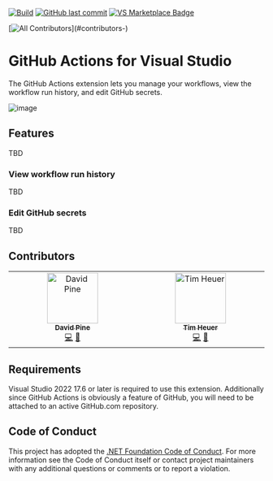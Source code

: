 [![Build](https://github.com/timheuer/GitHubActionsVS/actions/workflows/_build.yaml/badge.svg)](https://github.com/timheuer/GitHubActionsVS/actions/workflows/_build.yaml)
[![GitHub last commit](https://img.shields.io/github/last-commit/timheuer/GitHubActionsVS)](https://github.com/timheuer/GitHubActionsVS/)
[![VS Marketplace Badge](https://img.shields.io/visual-studio-marketplace/v/timheuer.GitHubActionsVS?label=VS%20Marketplace&color=purple&logo=visualstudio)](https://marketplace.visualstudio.com/items?itemName=TimHeuer.GitHubActionsVS)

<!-- ALL-CONTRIBUTORS-BADGE:START - Do not remove or modify this section -->
[![All Contributors](https://img.shields.io/badge/all_contributors-2-orange.svg?)](#contributors-)
<!-- ALL-CONTRIBUTORS-BADGE:END -->

# GitHub Actions for Visual Studio
The GitHub Actions extension lets you manage your workflows, view the workflow run history, and edit GitHub secrets.

![image](https://github.com/timheuer/GitHubActionsVS/assets/4821/49c24fdd-6eae-46f1-beca-0f14fb2afbc1)



## Features
TBD

### View workflow run history
TBD

### Edit GitHub secrets
TBD

## Contributors

<!-- ALL-CONTRIBUTORS-LIST:START - Do not remove or modify this section -->
<!-- prettier-ignore-start -->
<!-- markdownlint-disable -->
<table>
  <tbody>
    <tr>
      <td align="center" valign="top" width="14.28%"><a href="https://davidpine.net"><img src="https://avatars.githubusercontent.com/u/7679720?v=4?s=100" width="100px;" alt="David Pine"/><br /><sub><b>David Pine</b></sub></a><br /><a href="https://github.com/timheuer/GitHubActionsVS/commits?author=IEvangelist" title="Code">💻</a> <a href="https://github.com/timheuer/GitHubActionsVS/commits?author=IEvangelist" title="Documentation">📖</a></td>
      <td align="center" valign="top" width="14.28%"><a href="https://timheuer.com/blog/"><img src="https://avatars.githubusercontent.com/u/4821?v=4?s=100" width="100px;" alt="Tim Heuer"/><br /><sub><b>Tim Heuer</b></sub></a><br /><a href="https://github.com/timheuer/GitHubActionsVS/commits?author=timheuer" title="Code">💻</a> <a href="https://github.com/timheuer/GitHubActionsVS/commits?author=timheuer" title="Documentation">📖</a></td>
    </tr>
  </tbody>
</table>

<!-- markdownlint-restore -->
<!-- prettier-ignore-end -->

<!-- ALL-CONTRIBUTORS-LIST:END -->
<!-- prettier-ignore-start -->
<!-- markdownlint-disable -->

<!-- markdownlint-restore -->
<!-- prettier-ignore-end -->

<!-- ALL-CONTRIBUTORS-LIST:END -->


## Requirements
Visual Studio 2022 17.6 or later is required to use this extension.  Additionally since GitHub Actions is obviously a feature of GitHub, you will need to be attached to an active GitHub.com repository.

## Code of Conduct
This project has adopted the [.NET Foundation Code of Conduct](https://dotnetfoundation.org/code-of-conduct). For more information see the Code of Conduct itself or contact project maintainers with any additional questions or comments or to report a violation.
